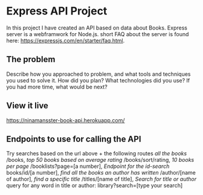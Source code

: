 # Express API Project

In this project I have created an API based on data about Books. 
Express server is a webframwork for Node.js. short FAQ about the server is found here: https://expressjs.com/en/starter/faq.html. 

## The problem

Describe how you approached to problem, and what tools and techniques you used to solve it. How did you plan? What technologies did you use? If you had more time, what would be next?

## View it live
https://ninamansster-book-api.herokuapp.com/

## Endpoints to use for calling the API
Try searches based on the url above + the following routes
*all the books*
/books, 
*top 50 books based on average rating*
/books/sort/rating,
*10 books per page*
/booklists?page=[a number], 
*Endpoint for the id-search*
books/id/[a number], 
*find all the books an author has written*
/author/[name of author], 
*find a specific title*
/titles/[name of title],
*Search for title or author*
query for any word in title or author: library?search=[type your search]
